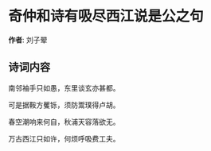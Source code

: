 # 奇仲和诗有吸尽西江说是公之句

**作者**: 刘子翚

## 诗词内容

南邻袖手只如愚，东里谈玄亦甚都。

可是据鞍方矍铄，须防鬻璞得卢胡。

春空潮响来何自，秋浦天容落欲无。

万古西江只如许，何烦呼吸费工夫。


